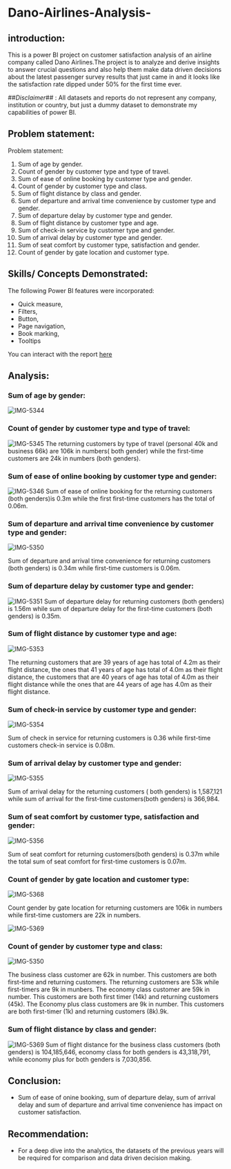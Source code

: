 # Dano-Airlines-Analysis-

## introduction:
This is a power BI project on customer satisfaction analysis of an airline company called Dano Airlines.The project is to analyze and derive insights to answer crucial questions and also help them make data driven decisions about the latest passenger survey results that just came in and it looks like the satisfaction rate dipped under 50% for the first time ever.

##_Disclaimer_## :
All datasets and reports do not represent any company, institution or country, but just a dummy dataset to demonstrate my capabilities of power BI.

## Problem statement:
Problem statement:
1. Sum of age by gender.
2. Count of gender by customer type and type of travel.
3. Sum of ease of online booking by customer type and gender.
4. Count of gender by customer type and class.
5. Sum of flight distance by class and gender.
6. Sum of departure and arrival time convenience by customer type and gender.
7. Sum of departure delay by customer type and gender.
8. Sum of flight distance by customer type and age.
9. Sum of check-in service by customer type and gender.
10. Sum of arrival delay by customer type and gender.
11. Sum of seat comfort by customer type, satisfaction and gender.
12. Count of gender by gate location and customer type.

## Skills/ Concepts Demonstrated:
The following Power BI features were incorporated:
- Quick measure,
- Filters,
- Button,
- Page navigation,
- Book marking,
- Tooltips

You can interact with the report [here](https://app.powerbi.com/reportEmbed?reportId=85934cfd-7d56-498e-8b79-620baf785daa&autoAuth=true&ctid=5fe78ac1-1afe-4009-aa04-a71efb4a5042)

## Analysis:
### Sum of age by gender:
![IMG-5344](https://github.com/kalimimary/Dano-Airlines-Analysis-/assets/148924660/f2b3cf10-aa1b-44d1-b801-4124c36ee259)


### Count of gender by customer type and type of travel:
![IMG-5345](https://github.com/kalimimary/Dano-Airlines-Analysis-/assets/148924660/b2b548d1-0c58-4a5f-8ed4-2bcb60a2e811)
The returning customers by type of travel (personal 40k and business 66k) are 106k in numbers( both gender) while the first-time customers are 24k in numbers (both genders).

### Sum of ease of online booking by customer type and gender:
![IMG-5346](https://github.com/kalimimary/Dano-Airlines-Analysis-/assets/148924660/44ecf57f-4132-4c4e-8f33-a6af734cfee5)
Sum of ease of online booking for the returning customers (both genders)is 0.3m while the first first-time customers has the total of 0.06m.

### Sum of departure and arrival time convenience by customer type and gender:
![IMG-5350](https://github.com/kalimimary/Dano-Airlines-Analysis-/assets/148924660/ada20297-bc5e-4a8e-ba1c-2cb701fc403f)

Sum of departure and arrival time convenience for returning customers (both genders) is 0.34m while first-time customers is 0.06m.

###  Sum of departure delay by customer type and gender:
![IMG-5351](https://github.com/kalimimary/Dano-Airlines-Analysis-/assets/148924660/5a8447d4-91bd-4c46-a5ca-89df7e37b301)
Sum of departure delay for returning customers (both genders) is 1.56m while sum of departure delay for the first-time customers (both genders) is 0.35m.

###  Sum of flight distance by customer type and age:
![IMG-5353](https://github.com/kalimimary/Dano-Airlines-Analysis-/assets/148924660/4246248d-a967-4fc6-b535-6fa494f37dfd)

The returning customers that are 39 years of age has total of 4.2m as their flight distance, the ones that 41 years of age has total of 4.0m as their flight distance, the customers that are 40 years of age has total of 4.0m as their flight distance while the ones that are 44 years of age has 4.0m as their flight distance.

### Sum of check-in service by customer type and gender:
![IMG-5354](https://github.com/kalimimary/Dano-Airlines-Analysis-/assets/148924660/bd3561eb-3738-40a1-b704-a39325b8f102)

Sum of check in service for returning customers is 0.36 while first-time customers check-in service is 0.08m.


### Sum of arrival delay by customer type and gender:
![IMG-5355](https://github.com/kalimimary/Dano-Airlines-Analysis-/assets/148924660/74364452-b7e9-4d9c-82ea-506ab970c7b1)

Sum of arrival delay for the returning customers ( both genders) is 1,587,121 while sum of arrival for the first-time customers(both genders) is 366,984.

### Sum of seat comfort by customer type, satisfaction and gender:
![IMG-5356](https://github.com/kalimimary/Dano-Airlines-Analysis-/assets/148924660/52bce1ac-c4b0-4b5a-b07a-dc702c45a57b)

Sum of seat comfort for returning customers(both genders) is 0.37m while the total sum of seat comfort for first-time customers is 0.07m.

###  Count of gender by gate location and customer type:
![IMG-5368](https://github.com/kalimimary/Dano-Airlines-Analysis-/assets/148924660/310733e5-270f-4eef-8ce1-d0fb0e694ab6)

Count gender by gate location for returning customers are 106k in numbers while first-time customers are 22k in numbers.

![IMG-5369](https://github.com/kalimimary/Dano-Airlines-Analysis-/assets/148924660/cac9b9e3-4dc2-48c1-8df6-d68b7080d170)


### Count of gender by customer type and class:
![IMG-5350](https://github.com/kalimimary/Dano-Airlines-Analysis-/assets/148924660/ada20297-bc5e-4a8e-ba1c-2cb701fc403f)

The business class customer are 62k in number. This customers are both first-time and returning customers. The returning customers are 53k while first-timers are 9k in munbers.
The economy class customer are 59k in number. This customers are both first timer (14k) and returning customers (45k).
The Economy plus class customers are 9k in number. This customers are both first-timer (1k) and returning customers (8k).9k.

### Sum of flight distance by class and gender:
![IMG-5369](https://github.com/kalimimary/Dano-Airlines-Analysis-/assets/148924660/cac9b9e3-4dc2-48c1-8df6-d68b7080d170)
Sum of flight distance for the business class customers (both genders) is 104,185,646, economy class for both genders is 43,318,791, while economy plus for both genders is 7,030,856.

## Conclusion:
- Sum of ease of onine booking, sum of departure delay, sum of arrival delay and sum of departure and arrival time convenience has impact on customer satisfaction.
## Recommendation:
-  For a deep dive into the analytics, the datasets of the previous years will be required for comparison and data driven decision making.


















